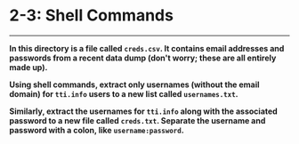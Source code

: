 # 2-3: Shell Commands
---

**In this directory is a file called `creds.csv`. It contains email addresses and passwords from a recent data dump (don't worry; these are all entirely made up).**

**Using shell commands, extract only usernames (without the email domain) for `tti.info` users to a new list called `usernames.txt`.**

**Similarly, extract the usernames for `tti.info` along with the associated password to a new file called `creds.txt`. Separate the username and password with a colon, like `username:password`.**
